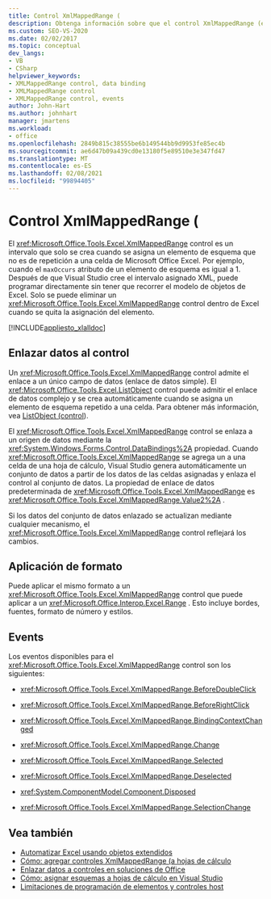 ```yaml
---
title: Control XmlMappedRange (
description: Obtenga información sobre que el control XmlMappedRange (es un intervalo que solo se crea cuando se asigna un elemento de esquema que no es de repetición a una celda de Microsoft Excel.
ms.custom: SEO-VS-2020
ms.date: 02/02/2017
ms.topic: conceptual
dev_langs:
- VB
- CSharp
helpviewer_keywords:
- XMLMappedRange control, data binding
- XMLMappedRange control
- XMLMappedRange control, events
author: John-Hart
ms.author: johnhart
manager: jmartens
ms.workload:
- office
ms.openlocfilehash: 2849b815c38555be6b149544bb9d9953fe85ec4b
ms.sourcegitcommit: ae6d47b09a439cd0e13180f5e89510e3e347fd47
ms.translationtype: MT
ms.contentlocale: es-ES
ms.lasthandoff: 02/08/2021
ms.locfileid: "99894405"
---
```

# <a name="xmlmappedrange-control"></a>Control XmlMappedRange (
  El <xref:Microsoft.Office.Tools.Excel.XmlMappedRange> control es un intervalo que solo se crea cuando se asigna un elemento de esquema que no es de repetición a una celda de Microsoft Office Excel. Por ejemplo, cuando el `maxOccurs` atributo de un elemento de esquema es igual a 1. Después de que Visual Studio cree el intervalo asignado XML, puede programar directamente sin tener que recorrer el modelo de objetos de Excel. Solo se puede eliminar un <xref:Microsoft.Office.Tools.Excel.XmlMappedRange> control dentro de Excel cuando se quita la asignación del elemento.

 [!INCLUDE[appliesto_xlalldoc](../vsto/includes/appliesto-xlalldoc-md.md)]

## <a name="bind-data-to-the-control"></a>Enlazar datos al control
 Un <xref:Microsoft.Office.Tools.Excel.XmlMappedRange> control admite el enlace a un único campo de datos (enlace de datos simple). El <xref:Microsoft.Office.Tools.Excel.ListObject> control puede admitir el enlace de datos complejo y se crea automáticamente cuando se asigna un elemento de esquema repetido a una celda. Para obtener más información, vea [ListObject (control](../vsto/listobject-control.md)).

 El <xref:Microsoft.Office.Tools.Excel.XmlMappedRange> control se enlaza a un origen de datos mediante la <xref:System.Windows.Forms.Control.DataBindings%2A> propiedad. Cuando <xref:Microsoft.Office.Tools.Excel.XmlMappedRange> se agrega un a una celda de una hoja de cálculo, Visual Studio genera automáticamente un conjunto de datos a partir de los datos de las celdas asignadas y enlaza el control al conjunto de datos. La propiedad de enlace de datos predeterminada de <xref:Microsoft.Office.Tools.Excel.XmlMappedRange> es <xref:Microsoft.Office.Tools.Excel.XmlMappedRange.Value2%2A> .

 Si los datos del conjunto de datos enlazado se actualizan mediante cualquier mecanismo, el <xref:Microsoft.Office.Tools.Excel.XmlMappedRange> control reflejará los cambios.

## <a name="formatting"></a>Aplicación de formato
 Puede aplicar el mismo formato a un <xref:Microsoft.Office.Tools.Excel.XmlMappedRange> control que puede aplicar a un <xref:Microsoft.Office.Interop.Excel.Range> . Esto incluye bordes, fuentes, formato de número y estilos.

## <a name="events"></a>Events
 Los eventos disponibles para el <xref:Microsoft.Office.Tools.Excel.XmlMappedRange> control son los siguientes:

- <xref:Microsoft.Office.Tools.Excel.XmlMappedRange.BeforeDoubleClick>

- <xref:Microsoft.Office.Tools.Excel.XmlMappedRange.BeforeRightClick>

- <xref:Microsoft.Office.Tools.Excel.XmlMappedRange.BindingContextChanged>

- <xref:Microsoft.Office.Tools.Excel.XmlMappedRange.Change>

- <xref:Microsoft.Office.Tools.Excel.XmlMappedRange.Selected>

- <xref:Microsoft.Office.Tools.Excel.XmlMappedRange.Deselected>

- <xref:System.ComponentModel.Component.Disposed>

- <xref:Microsoft.Office.Tools.Excel.XmlMappedRange.SelectionChange>

## <a name="see-also"></a>Vea también
- [Automatizar Excel usando objetos extendidos](../vsto/automating-excel-by-using-extended-objects.md)
- [Cómo: agregar controles XmlMappedRange (a hojas de cálculo](../vsto/how-to-add-xmlmappedrange-controls-to-worksheets.md)
- [Enlazar datos a controles en soluciones de Office](../vsto/binding-data-to-controls-in-office-solutions.md)
- [Cómo: asignar esquemas a hojas de cálculo en Visual Studio](../vsto/how-to-map-schemas-to-worksheets-inside-visual-studio.md)
- [Limitaciones de programación de elementos y controles host](../vsto/programmatic-limitations-of-host-items-and-host-controls.md)
